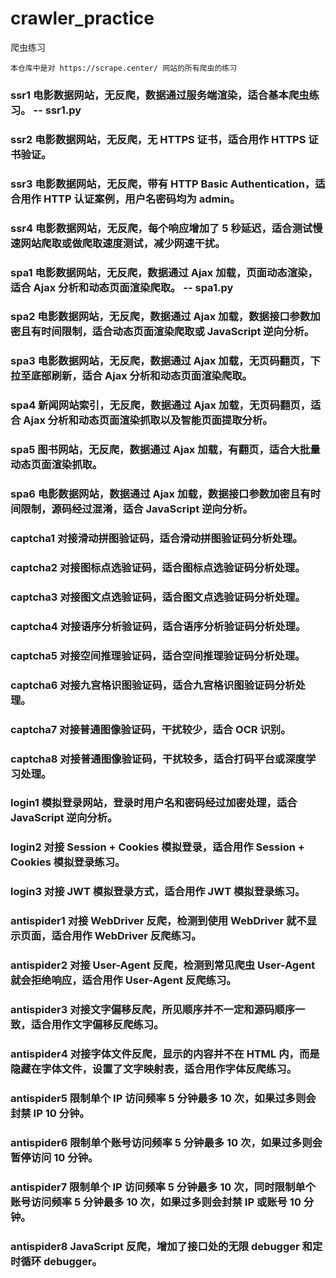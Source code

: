 # crawler_practice
爬虫练习
```
本仓库中是对 https://scrape.center/ 网站的所有爬虫的练习
```
### ssr1 电影数据网站，无反爬，数据通过服务端渲染，适合基本爬虫练习。 -- ssr1.py
### ssr2 电影数据网站，无反爬，无 HTTPS 证书，适合用作 HTTPS 证书验证。
### ssr3 电影数据网站，无反爬，带有 HTTP Basic Authentication，适合用作 HTTP 认证案例，用户名密码均为 admin。
### ssr4 电影数据网站，无反爬，每个响应增加了 5 秒延迟，适合测试慢速网站爬取或做爬取速度测试，减少网速干扰。
### spa1 电影数据网站，无反爬，数据通过 Ajax 加载，页面动态渲染，适合 Ajax 分析和动态页面渲染爬取。 -- spa1.py
### spa2 电影数据网站，无反爬，数据通过 Ajax 加载，数据接口参数加密且有时间限制，适合动态页面渲染爬取或 JavaScript 逆向分析。
### spa3 电影数据网站，无反爬，数据通过 Ajax 加载，无页码翻页，下拉至底部刷新，适合 Ajax 分析和动态页面渲染爬取。
### spa4 新闻网站索引，无反爬，数据通过 Ajax 加载，无页码翻页，适合 Ajax 分析和动态页面渲染抓取以及智能页面提取分析。
### spa5 图书网站，无反爬，数据通过 Ajax 加载，有翻页，适合大批量动态页面渲染抓取。
### spa6 电影数据网站，数据通过 Ajax 加载，数据接口参数加密且有时间限制，源码经过混淆，适合 JavaScript 逆向分析。
### captcha1 对接滑动拼图验证码，适合滑动拼图验证码分析处理。
### captcha2 对接图标点选验证码，适合图标点选验证码分析处理。
### captcha3 对接图文点选验证码，适合图文点选验证码分析处理。
### captcha4 对接语序分析验证码，适合语序分析验证码分析处理。
### captcha5 对接空间推理验证码，适合空间推理验证码分析处理。
### captcha6 对接九宫格识图验证码，适合九宫格识图验证码分析处理。
### captcha7 对接普通图像验证码，干扰较少，适合 OCR 识别。
### captcha8 对接普通图像验证码，干扰较多，适合打码平台或深度学习处理。
### login1 模拟登录网站，登录时用户名和密码经过加密处理，适合 JavaScript 逆向分析。
### login2 对接 Session + Cookies 模拟登录，适合用作 Session + Cookies 模拟登录练习。
### login3 对接 JWT 模拟登录方式，适合用作 JWT 模拟登录练习。
### antispider1 对接 WebDriver 反爬，检测到使用 WebDriver 就不显示页面，适合用作 WebDriver 反爬练习。
### antispider2 对接 User-Agent 反爬，检测到常见爬虫 User-Agent 就会拒绝响应，适合用作 User-Agent 反爬练习。
### antispider3 对接文字偏移反爬，所见顺序并不一定和源码顺序一致，适合用作文字偏移反爬练习。
### antispider4 对接字体文件反爬，显示的内容并不在 HTML 内，而是隐藏在字体文件，设置了文字映射表，适合用作字体反爬练习。
### antispider5 限制单个 IP 访问频率 5 分钟最多 10 次，如果过多则会封禁 IP 10 分钟。
### antispider6 限制单个账号访问频率 5 分钟最多 10 次，如果过多则会暂停访问 10 分钟。
### antispider7 限制单个 IP 访问频率 5 分钟最多 10 次，同时限制单个账号访问频率 5 分钟最多 10 次，如果过多则会封禁 IP 或账号 10 分钟。
### antispider8 JavaScript 反爬，增加了接口处的无限 debugger 和定时循环 debugger。

